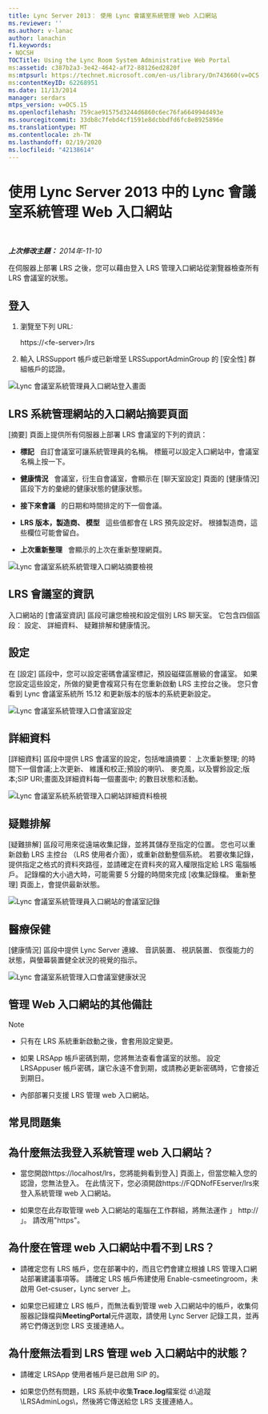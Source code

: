 ```yaml
---
title: Lync Server 2013： 使用 Lync 會議室系統管理 Web 入口網站
ms.reviewer: ''
ms.author: v-lanac
author: lanachin
f1.keywords:
- NOCSH
TOCTitle: Using the Lync Room System Administrative Web Portal
ms:assetid: c387b2a3-3e42-4642-af72-88126ed2820f
ms:mtpsurl: https://technet.microsoft.com/en-us/library/Dn743660(v=OCS.15)
ms:contentKeyID: 62268951
ms.date: 11/13/2014
manager: serdars
mtps_version: v=OCS.15
ms.openlocfilehash: 759cae91575d3244d6860c6ec76fa664994d493e
ms.sourcegitcommit: 33db8c7febd4cf1591e8dcbbdfd6fc8e8925896e
ms.translationtype: MT
ms.contentlocale: zh-TW
ms.lasthandoff: 02/19/2020
ms.locfileid: "42138614"
---
```

<div data-xmlns="http://www.w3.org/1999/xhtml">

<div class="topic" data-xmlns="http://www.w3.org/1999/xhtml" data-msxsl="urn:schemas-microsoft-com:xslt" data-cs="http://msdn.microsoft.com/">

<div data-asp="https://msdn2.microsoft.com/asp">

# <a name="using-the-lync-room-system-administrative-web-portal-in-lync-server-2013"></a>使用 Lync Server 2013 中的 Lync 會議室系統管理 Web 入口網站

</div>

<div id="mainSection">

<div id="mainBody">

<span> </span>

_**上次修改主題：** 2014年-11-10_

在伺服器上部署 LRS 之後，您可以藉由登入 LRS 管理入口網站從瀏覽器檢查所有 LRS 會議室的狀態。

<div>

## <a name="sign-in"></a>登入

1.  瀏覽至下列 URL:
    
    https://\<fe-server\>/lrs

2.  輸入 LRSSupport 帳戶或已新增至 LRSSupportAdminGroup 的 [安全性] 群組帳戶的認證。

![Lync 會議室系統管理員入口網站登入畫面](images/Dn436326.050bcf70-2f3b-46b2-9b96-ebd12679b713(OCS.15).png "Lync 會議室系統管理員入口網站登入畫面")

</div>

<div>

## <a name="lrs-administrative-web-portal-summary-page"></a>LRS 系統管理網站的入口網站摘要頁面

[摘要] 頁面上提供所有伺服器上部署 LRS 會議室的下列的資訊：

  - **標記**   自訂會議室可讓系統管理員的名稱。 標籤可以設定入口網站中，會議室名稱上按一下。

  - **健康情況**   會議室，衍生自會議室，會顯示在 [聊天室設定] 頁面的 [健康情況] 區段下方的彙總的健康狀態的健康狀態。

  - **接下來會議**   的日期和時間排定的下一個會議。

  - **LRS 版本，製造商、 模型**   這些值都會在 LRS 預先設定好。 根據製造商，這些欄位可能會留白。

  - **上次重新整理**   會顯示的上次在重新整理網頁。

![Lync 會議室系統系統管理入口網站摘要檢視](images/Dn743660.f829ce90-dd95-4725-bd94-6870c5dcf046(OCS.15).png "Lync 會議室系統系統管理入口網站摘要檢視")

</div>

<div>

## <a name="lrs-room-information"></a>LRS 會議室的資訊

入口網站的 [會議室資訊] 區段可讓您檢視和設定個別 LRS 聊天室。 它包含四個區段： 設定、 詳細資料、 疑難排解和健康情況。

<div>

## <a name="settings"></a>設定

在 [設定] 區段中，您可以設定密碼會議室標記，預設磁碟區層級的會議室。 如果您設定這些設定，所做的變更會複寫只有在您重新啟動 LRS 主控台之後。 您只會看到 Lync 會議室系統所 15.12 和更新版本的版本的系統更新設定。

![Lync 會議室系統管理入口會議室設定](images/Dn743660.ab162e19-41ac-4991-9b2a-92575aa53eda(OCS.15).png "Lync 會議室系統管理入口會議室設定")

</div>

<div>

## <a name="details"></a>詳細資料

[詳細資料] 區段中提供 LRS 會議室的設定，包括唯讀摘要： 上次重新整理; 的時間下一個會議;上次更新、 維護和校正;預設的喇叭、 麥克風，以及響鈴設定;版本;SIP URI;畫面及詳細資料每一個畫面中; 的數目狀態和活動。

![Lync 會議室系統系統管理入口網站詳細資料檢視](images/Dn743660.2958bbba-db74-4670-a920-87fdfb2fc22d(OCS.15).png "Lync 會議室系統系統管理入口網站詳細資料檢視")

</div>

<div>

## <a name="troubleshooting"></a>疑難排解

[疑難排解] 區段可用來從遠端收集記錄，並將其儲存至指定的位置。 您也可以重新啟動 LRS 主控台 （LRS 使用者介面），或重新啟動整個系統。 若要收集記錄，提供指定之格式的資料夾路徑，並請確定在資料夾的寫入權限指定給 LRS 電腦帳戶。 記錄檔的大小過大時，可能需要 5 分鐘的時間來完成 [收集記錄檔。 重新整理] 頁面上，會提供最新狀態。

![Lync 會議室系統管理員入口網站的會議室記錄](images/Dn743660.749aee71-deaa-4ace-a146-fe2b349f0f42(OCS.15).png "Lync 會議室系統管理員入口網站的會議室記錄")

</div>

<div>

## <a name="health"></a>醫療保健

[健康情況] 區段中提供 Lync Server 連線、 音訊裝置、 視訊裝置、 恢復能力的狀態，與螢幕裝置健全狀況的視覺的指示。

![Lync 會議室系統管理入口會議室健康狀況](images/Dn743660.8cc644f8-8e3e-42d5-9079-045d8fe9daa7(OCS.15).png "Lync 會議室系統管理入口會議室健康狀況")

</div>

</div>

<div>

## <a name="additional-notes-about-the-administrative-web-portal"></a>管理 Web 入口網站的其他備註

<div>


> [!NOTE]  
> <UL>
> <LI>
> <P>只有在 LRS 系統重新啟動之後，會套用設定變更。</P>
> <LI>
> <P>如果 LRSApp 帳戶密碼到期，您將無法查看會議室的狀態。 設定 LRSAppuser 帳戶密碼，讓它永遠不會到期，或請務必更新密碼時，它會接近到期日。</P>
> <LI>
> <P>內部部署只支援 LRS 管理 web 入口網站。</P></LI></UL>



</div>

</div>

<div>

## <a name="frequently-asked-questions"></a>常見問題集

<div>

## <a name="why-cant-i-sign-in-to-the-administrative-web-portal"></a>為什麼無法我登入系統管理 web 入口網站？

  - 當您開啟https://localhost/lrs，您將能夠看到登入] 頁面上，但當您輸入您的認證，您無法登入。 在此情況下，您必須開啟https://FQDNofFEserver/lrs來登入系統管理 web 入口網站。

  - 如果您在此存取管理 web 入口網站的電腦在工作群組，將無法運作 」 http:// 」。 請改用"https"。

</div>

<div>

## <a name="why-cant-i-see-lrs-in-the-administrative-web-portal"></a>為什麼在管理 web 入口網站中看不到 LRS？

  - 請確定您有 LRS 帳戶，您在部署中的，而且它們會建立根據 LRS 管理入口網站部署建議事項等。 請確定 LRS 帳戶佈建使用 Enable-csmeetingroom，未啟用 Get-csuser，Lync server 上。

  - 如果您已經建立 LRS 帳戶，而無法看到管理 web 入口網站中的帳戶，收集伺服器記錄檔與**MeetingPortal**元件選取，請使用 Lync Server 記錄工具，並再將它們傳送到您 LRS 支援連絡人。

</div>

<div>

## <a name="why-cant-i-see-the-status-of-lrs-in-the-administrative-web-portal"></a>為什麼無法看到 LRS 管理 web 入口網站中的狀態？

  - 請確定 LRSApp 使用者帳戶是已啟用 SIP 的。

  - 如果您仍然有問題，LRS 系統中收集**Trace.log**檔案從 d:\\追蹤\\LRSAdminLogs\\，然後將它傳送給您 LRS 支援連絡人。

</div>

</div>

</div>

<span> </span>

</div>

</div>

</div>

